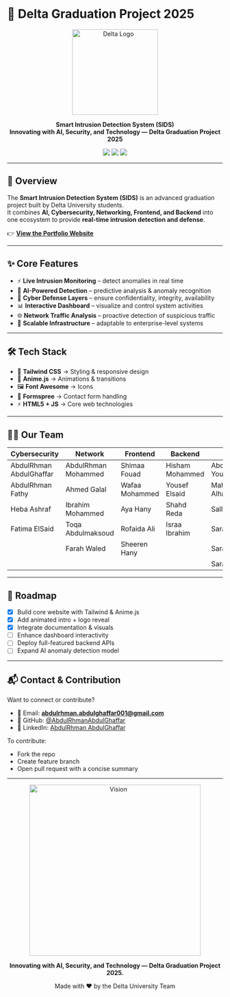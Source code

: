 # 🚀 Delta Graduation Project 2025  

<p align="center">
  <img src="https://i.postimg.cc/rwJ6qMM3/Chat-GPT-Image-Sep-3-2025-02-06-48-AM.png" alt="Delta Logo" width="200"/>
</p>

<p align="center">
  <b>Smart Intrusion Detection System (SIDS)</b><br>
  <B>Innovating with AI, Security, and Technology — Delta Graduation Project 2025</B>
</p>

<p align="center">
  <a href="https://delta-g-project.github.io/D.G-Portfolio/"><img src="https://img.shields.io/badge/Live%20Demo-Online-brightgreen?style=for-the-badge&logo=github"></a>
  <img src="https://img.shields.io/badge/Status-Active-blue?style=for-the-badge">
  <img src="https://img.shields.io/badge/License-MIT-orange?style=for-the-badge">
</p>

---

## 📖 Overview  
The **Smart Intrusion Detection System (SIDS)** is an advanced graduation project built by Delta University students.  
It combines **AI, Cybersecurity, Networking, Frontend, and Backend** into one ecosystem to provide **real-time intrusion detection and defense**.  

👉 [**View the Portfolio Website**](https://delta-g-project.github.io/D.G-Portfolio/)  

---

## ✨ Core Features  
- ⚡ **Live Intrusion Monitoring** – detect anomalies in real time  
- 🤖 **AI-Powered Detection** – predictive analysis & anomaly recognition  
- 🔐 **Cyber Defense Layers** – ensure confidentiality, integrity, availability  
- 📊 **Interactive Dashboard** – visualize and control system activities  
- 🌐 **Network Traffic Analysis** – proactive detection of suspicious traffic  
- 🚀 **Scalable Infrastructure** – adaptable to enterprise-level systems  

---

## 🛠️ Tech Stack  
- 🎨 **Tailwind CSS** → Styling & responsive design  
- 🎥 **Anime.js** → Animations & transitions  
- 🖼️ **Font Awesome** → Icons  
- 📩 **Formspree** → Contact form handling  
- ⚡ **HTML5 + JS** → Core web technologies  

 


---

## 👨‍💻 Our Team  

<div align="center">

| Cybersecurity | Network | Frontend | Backend | AI |
|---------------|---------|----------|---------|----|
| AbdulRhman AbdulGhaffar | AbdulRhman Mohammed | Shimaa Fouad | Hisham Mohammed | AbdulRhman Yousry |
| AbdulRhman Fathy | Ahmed Galal | Wafaa Mohammed | Yousef Elsaid | Mahmoud Alhaz |
| Heba Ashraf | Ibrahim Mohammed | Aya Hany | Shahd Reda | Sally Gamal |
| Fatima ElSaid | Toqa Abdulmaksoud | Rofaida Ali | Israa Ibrahim | Sara Ibrahim |
| | Farah Waled | Sheeren Hany | | Sara Anwar |
| | | | | Sara Awad |

</div>

---

## 🚦 Roadmap  
- [x] Build core website with Tailwind & Anime.js  
- [x] Add animated intro + logo reveal  
- [x] Integrate documentation & visuals  
- [ ] Enhance dashboard interactivity  
- [ ] Deploy full-featured backend APIs  
- [ ] Expand AI anomaly detection model

---

## 📬 Contact & Contribution

Want to connect or contribute?

- 📧 Email: **abdulrhman.abdulghaffar001@gmail.com**
- 💼 GitHub: [@AbdulRhmanAbdulGhaffar](https://github.com/AbdulRhmanAbdulGhaffar)
- 🔗 LinkedIn: [AbdulRhman AbdulGhaffar](https://linkedin.com/in/abdulrhmanabdulghaffar/)

To contribute:
- Fork the repo
- Create feature branch
- Open pull request with a concise summary

 ---
<p align="center">
  <img src="https://i.postimg.cc/QM4RWmBq/Chat-GPT-Image-Sep-3-2025-02-04-26-AM.png" alt="Vision" width="400"/>
</p>

<p align="center"><B>Innovating with AI, Security, and Technology — Delta Graduation Project 2025.</B></p>

<p align="center">
  Made with ❤️ by the Delta University Team
</p>

